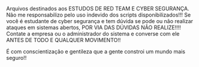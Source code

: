 Arquivos destinados aos ESTUDOS DE RED TEAM E CYBER SEGURANÇA. Não me responsabilizo pelo uso indevido dos scripts disponibilizados!!! 
Se você é estudante de cyber segurança e tem dúvida se pode ou não realizar ataques em sistemas abertos, POR VIA DAS DÚVIDAS NÃO REALIZE!!!! 
Contate a empresa ou o administrador do sistema e converse com ele ANTES DE TODO E QUALQUER MOVIMENTO!!

É com conscientização e gentileza que a gente constroi um mundo mais seguro!!

